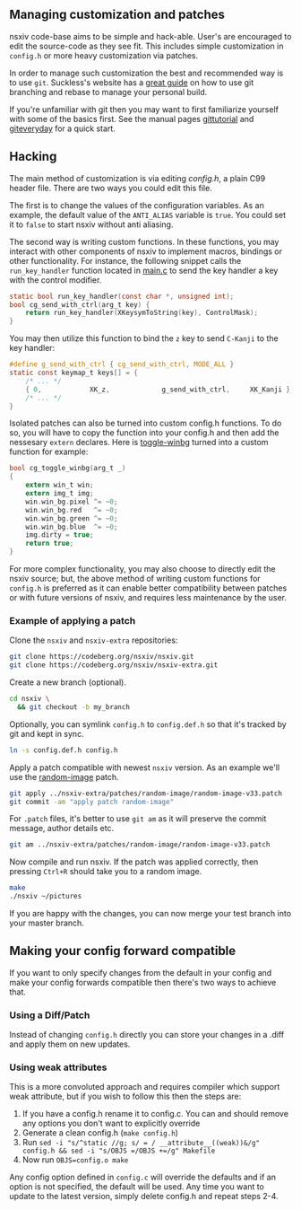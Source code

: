 ## Managing customization and patches

nsxiv code-base aims to be simple and hack-able. User's are encouraged to edit
the source-code as they see fit. This includes simple customization in
`config.h` or more heavy customization via patches.

In order to manage such customization the best and recommended way is to use
`git`. Suckless's website has a [great guide](http://dwm.suckless.org/customisation/patches_in_git)
on how to use git branching and rebase to manage your personal build.

If you're unfamiliar with git then you may want to first familiarize yourself
with some of the basics first. See the manual pages [gittutorial][] and
[giteveryday][] for a quick start.

[gittutorial]: https://www.man7.org/linux/man-pages/man7/gittutorial.7.html
[giteveryday]: https://www.man7.org/linux/man-pages/man7/giteveryday.7.html

## Hacking

The main method of customization is via editing _config.h_, a plain
C99 header file. There are two ways you could edit this file.

The first is to change the values of the configuration variables. As an example,
the default value of the `ANTI_ALIAS` variable is `true`. You could set it to
`false` to start nsxiv without anti aliasing.

The second way is writing custom functions. In these functions, you may interact
with other components of nsxiv to implement macros, bindings or other
functionality. For instance, the following snippet calls the `run_key_handler`
function located in [main.c](https://codeberg.org/nsxiv/nsxiv/src/branch/master/main.c)
to send the key handler a key with the control modifier.

```c
static bool run_key_handler(const char *, unsigned int);
bool cg_send_with_ctrl(arg_t key) {
	return run_key_handler(XKeysymToString(key), ControlMask);
}
```

You may then utilize this function to bind the `z` key to send `C-Kanji` to
the key handler:

```c
#define g_send_with_ctrl { cg_send_with_ctrl, MODE_ALL }
static const keymap_t keys[] = {
	/* ... */
	{ 0,            XK_z,             g_send_with_ctrl,     XK_Kanji },
	/* ... */
}
```

Isolated patches can also be turned into custom config.h functions. To do so,
you will have to copy the function into your config.h and then add the nessesary
`extern` declares. Here is [toggle-winbg](patches/toggle-winbg) turned into a
custom function for example:

```c
bool cg_toggle_winbg(arg_t _)
{
	extern win_t win;
	extern img_t img;
	win.win_bg.pixel ^= ~0;
	win.win_bg.red   ^= ~0;
	win.win_bg.green ^= ~0;
	win.win_bg.blue  ^= ~0;
	img.dirty = true;
	return true;
}
```

For more complex functionality, you may also choose to directly edit the nsxiv
source; but, the above method of writing custom functions for `config.h` is
preferred as it can enable better compatibility between patches or with future
versions of nsxiv, and requires less maintenance by the user.

### Example of applying a patch

Clone the `nsxiv` and `nsxiv-extra` repositories:

```bash
git clone https://codeberg.org/nsxiv/nsxiv.git
git clone https://codeberg.org/nsxiv/nsxiv-extra.git
```

Create a new branch (optional).

```bash
cd nsxiv \
  && git checkout -b my_branch
```

Optionally, you can symlink `config.h` to `config.def.h` so that it's tracked by
git and kept in sync.

```bash
ln -s config.def.h config.h
```

Apply a patch compatible with newest `nsxiv` version.
As an example we'll use the [random-image](patches/random-image) patch.

```bash
git apply ../nsxiv-extra/patches/random-image/random-image-v33.patch
git commit -am "apply patch random-image"
```

For `.patch` files, it's better to use `git am` as it will preserve the commit
message, author details etc.

```bash
git am ../nsxiv-extra/patches/random-image/random-image-v33.patch
```

Now compile and run nsxiv.
If the patch was applied correctly, then pressing `Ctrl+R` should take you to a
random image.

```bash
make
./nsxiv ~/pictures
```

If you are happy with the changes, you can now merge your test branch into your
master branch.

## Making your config forward compatible

If you want to only specify changes from the default in your config and make
your config forwards compatible then there's two ways to achieve that.

### Using a Diff/Patch

Instead of changing `config.h` directly you can store your changes in a .diff
and apply them on new updates.

### Using weak attributes

This is a more convoluted approach and requires compiler which support weak
attribute, but if you wish to follow this then the steps are:

1. If you have a config.h rename it to config.c. You can and should remove any
   options you don't want to explicitly override
2. Generate a clean config.h (`make config.h`)
3. Run `sed -i "s/^static //g; s/ = / __attribute__((weak))&/g" config.h && sed -i "s/OBJS =/OBJS +=/g" Makefile`
4. Now run `OBJS=config.o make`

Any config option defined in `config.c` will override the defaults and if an
option is not specified, the default will be used. Any time you want to update
to the latest version, simply delete config.h and repeat steps 2-4.
